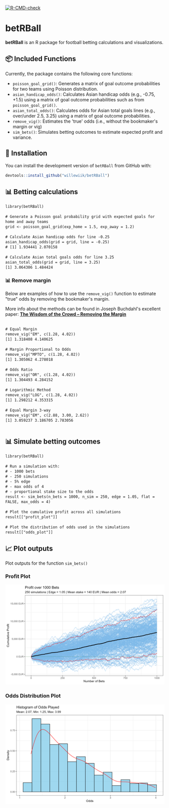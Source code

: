 
<!-- badges: start -->
[![R-CMD-check](https://github.com/willewiik/betRBall/actions/workflows/R-CMD-check.yaml/badge.svg)](https://github.com/willewiik/betRBall/actions/workflows/R-CMD-check.yaml)
<!-- badges: end -->

# betRBall

**betRBall** is an R package for football betting calculations and visualizations.  

## 📦 Included Functions

Currently, the package contains the following core functions:

- `poisson_goal_grid()`: Generates a matrix of goal outcome probabilities for two teams using Poisson distribution.
- `asian_handicap_odds()`: Calculates Asian handicap odds (e.g., -0.75, +1.5) using a matrix of goal outcome probabilities such as from `poisson_goal_grid()`.
- `asian_total_odds()`: Calculates odds for Asian total goals lines (e.g., over/under 2.5, 3.25) using a matrix of goal outcome probabilities.
- `remove_vig()`: Estimates the 'true' odds (i.e., without the bookmaker's margin or vig)
- `sim_bets()`: Simulates betting outcomes to estimate expected profit and variance.



## 🔧 Installation

You can install the development version of `betRBall` from GitHub with:

``` r
devtools::install_github("willewiik/betRBall")
```

## 📊 Betting calculations

```{r example}
library(betRBall)

# Generate a Poisson goal probability grid with expected goals for home and away teams
grid <- poisson_goal_grid(exp_home = 1.5, exp_away = 1.2)

# Calculate Asian handicap odds for line -0.25
asian_handicap_odds(grid = grid, line = -0.25)
# [1] 1.934441 2.070158

# Calculate Asian total goals odds for line 3.25
asian_total_odds(grid = grid, line = 3.25)
[1] 3.064306 1.484424
```

### 📊 Remove margin

Below are examples of how to use the `remove_vig()` function to estimate "true" odds by removing the bookmaker's margin.

More info about the methods can be found in Joseph Buchdahl's excellent paper:
**[The Wisdom of the Crowd – Removing the Margin](http://www.football-data.co.uk/wisdom_of_crowd_bets)**

```{r example}

# Equal Margin
remove_vig("EM", c(1.28, 4.02))
[1] 1.318408 4.140625

# Margin Proportional to Odds 
remove_vig("MPTO", c(1.28, 4.02))
[1] 1.305062 4.278018

# Odds Ratio
remove_vig("OR", c(1.28, 4.02))
[1] 1.304493 4.284152

# Logarithmic Method
remove_vig("LOG", c(1.28, 4.02))
[1] 1.298212 4.353315

# Equal Margin 3-way
remove_vig("EM", c(2.88, 3.00, 2.62))
[1] 3.059237 3.186705 2.783056


```



## 📊 Simulate betting outcomes

```{r example}
library(betRBall)

# Run a simulation with:
# - 1000 bets
# - 250 simulations
# - 5% edge 
# - max odds of 4 
# - proportional stake size to the odds
result <- sim_bets(n_bets = 1000, n_sim = 250, edge = 1.05, flat = FALSE, max_odds = 4)

# Plot the cumulative profit across all simulations
result[["profit_plot"]]

# Plot the distribution of odds used in the simulations
result[["odds_plot"]]

```

## 📈 Plot outputs

Plot outputs for the function `sim_bets()`

### Profit Plot
![Profit Plot](man/plots/profit_plot.png)

### Odds Distribution Plot
![Odds Plot](man/plots/odds_plot.png)















